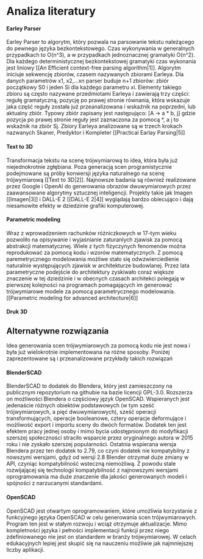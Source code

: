 # Analiza literatury

#### Earley Parser
Earley Parser to algorytm, który pozwala na parsowanie tekstu należącego do pewnego języka bezkontekstowego. Czas wykonywania w generalnych przypadkach to  O(n^3), a w przypadkach jednoznacznej gramatyki O(n^2). Dla każdego deterministycznej bezkontekstowej gramatyki czas wykonania jest liniowy [[An Efficient context-free parsing algorithm|1]]. 
Algorytm iniciuje sekwencję zbiorów, czasem nazywanych zbiorami Earleya. Dla danych parametrów x1, x2,...xn parser buduje n+1 zbiorów: zbiór początkowy S0 i jeden Si dla każdego parametru xi. Elementy takiego zbioru są często nazywane przedmiotami Earleya i zawierają trzy części: regułę gramatyczną, pozycję po prawej stronie równania, która wskazuje jaka część reguły została już przeanalizowana i wskaźnik na poprzedni, lub aktualny zbiór. Typowy zbiór zapisany jest następująco:
[A -> a * b, j]
gdzie pozycja po prawej stronie reguły jest zaznaczona za pomocą *, a j to wskaźnik na zbiór Sj.
Zbiory Earleya analizowane są w trzech krokach nazwanych Skaner, Predyktor i Kompleter [[Practical Earlay Parsing|5]]
#### Text to 3D
Transformacja tekstu na scenę trójwymiarową to idea, która była już niejednokrotnie zgłębiana. Poza generacją scen programistycznie podejmowane są próby konwersji języka naturalnego na scenę trójwymiarową [[Text to 3D|2]]. Najnowsze badania są również realizowane przez Google i OpenAI do generowania obrazów dwuwymiarowych przez zaawansowane algorytmy sztucznej inteligencji. Projekty takie jak Imagen [[Imagen|3]] i DALL-E 2 [[DALL-E 2|4]] wyglądają bardzo obiecująco i dają niesamowite efekty w dziedzinie grafiki komputerowej.
#### Parametric modeling
Wraz z wprowadzeniem rachunków różniczkowych w 17-tym wieku pozwoliło na opisywanie i wyjaśnianie zaturanlych zjawisk za pomocą abstrakcji matematycznej. Wiele z tych fizyczynych fenomenów można reprodukować za pomocą kodu i wzorów matematycznych. Z pomocą paremetrycznego modelowania możliwe stało się odwzwierciedlenie naturalnie występujących zjawisk w architekturze budowlanej. Przez lata parametryczne podejście do architektury zyskiwało coraz większe znaczenie w tej dziedzinie i w obecnych czasach architekci polegają w pierwszej kolejności na programach pomagających im generować trójwymiarowe modele za pomocą parametrycznego modelowania. [[Parametric modeling for advanced architecture|6]]
#### Druk 3D


## Alternatywne rozwiązania
Idea generowania scen trójwymiarowych za pomocą kodu nie jest nowa i była już wielokrotnie implementowana na różne sposoby. Poniżej zaprezentowane są i przeanalizowane przykłady takich rozwiązań 
#### BlenderSCAD
BlenderSCAD to dodatek do Blendera, który jest zamieszczony na publicznym repozytorium na githubie na bazie licencji GPL-3.0. Rozszerza on możliwości Blendera o częściowy język OpenSCAD. Wspieranych jest jedenaście różnych obiektów podstawowych (w tym sześć trójwymiarowych, a pięć dwuwymiarowych), sześć operacji transformujących, operacje booleanowe, cztery operacje deformujące i możliwość export i importu sceny do dwóch formatów. 
Dodatek ten jest efektem pracy jednej osoby i mimo bycia udostępnionym do modyfikacji szerszej społeczności straciło wsparcie przez oryginalnego autora w 2015 roku i nie zyskało szerszej popularności. Ostatnia wspierana wersja Blendera przez ten dodatek to 2.79, co czyni dodatek nie kompatybilny z nowszymi wersjami, gdyż od wersji 2.8 Blender otrzymał duże zmiany w API, czyniąc kompatybilność wsteczną niemożliwą. Z powodu stale rozwijającej się technologii kompatybilność z najnowszymi wersjami oprogramowania ma duże znaczenie dla jakości generowanych modeli i spójności z narzucanymi standardami.
#### OpenSCAD
OpenSCAD jest otwartym oprogramowaniem, które umożliwia korzystanie z funkcyjnego języka OpenSCAD w celu generowania scen trójwymiarowych. Program ten jest w stałym rozwoju i wciąż otrzymuje aktualizacje. Mimo kompletności języka i pełności implementacji funkcji przez niego zdefiniowanego nie jest on standardem w branży trójwymiarowej. W celach edukacyjnych lepiej jest skupić się na nauczeniu możliwie jak najmniejszej liczby aplikacji.